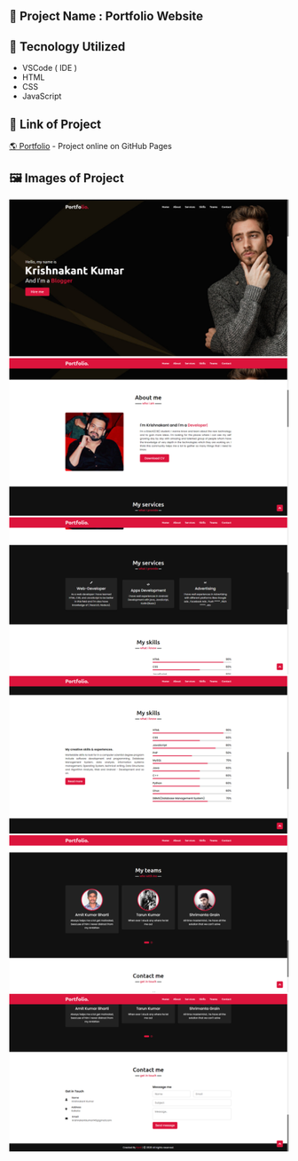 ## 🚀 Project Name : Portfolio Website


## 🧰 Tecnology Utilized
* VSCode ( IDE )
* HTML
* CSS
* JavaScript

## 🔗 Link of Project
[ 🌎 Portfolio](https://kant146.github.io/Kant-Portfolio-Website/) - Project online on GitHub Pages

## 🖼️ Images of Project

<div align="center">
   <img src="img1.png" /> 
   </br>
   <img src="img2.png"/>
   </br> 
   <img src="img3.png" /> 
   </br>
   <img src="img4.png" /> 
   </br>
   <img src="img5.png" />  
   </br> 
   <img src="img6.png" /> 
</div>




